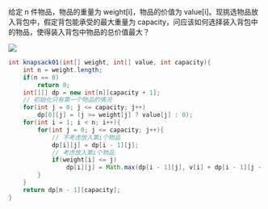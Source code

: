 给定 n 件物品，物品的重量为 weight[i]，物品的价值为 value[i]。现挑选物品放入背包中，假定背包能承受的最大重量为 capacity，问应该如何选择装入背包中的物品，使得装入背包中物品的总价值最大？

![](https://s1.ax1x.com/2020/06/09/tIncZT.png)

```Java
int knapsack01(int[] weight, int[] value, int capacity){
    int n = weight.length;
    if(n == 0)
        return 0;
    int[][] dp = new int[n][capacity + 1];
    // 初始化只有第一个物品的情况
    for(int j = 0; j <= capacity; j++)
        dp[0][j] = (j >= weight[j] ? value[j] : 0);
    for(int i = 1; i < n; i++){
        for(int j = 0; j <= capacity; j++){
            // 不考虑放入第i个物品
            dp[i][j] = dp[i - 1][j];
            // 考虑放入第i个物品
            if(weight[i] <= j)
                dp[i][j] = Math.max(dp[i - 1][j], v[i] + dp[i - 1][j - weight[i]]);      
        }
    }
    return dp[n - 1][capacity];
}
```